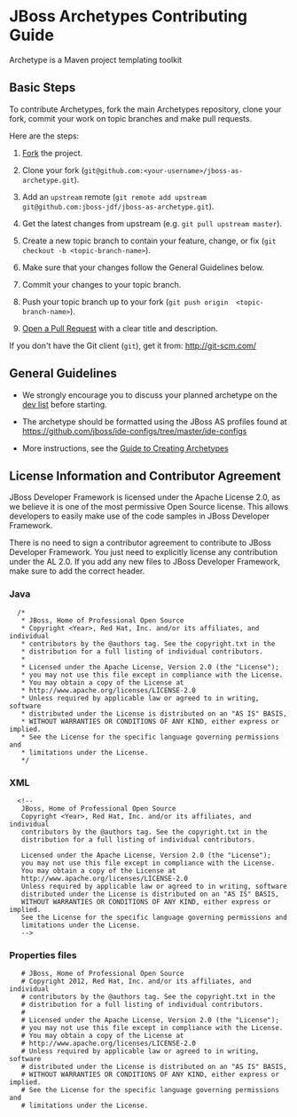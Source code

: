 JBoss Archetypes Contributing Guide
===================================

Archetype is a Maven project templating toolkit

Basic Steps
-----------

To contribute Archetypes, fork the main Archetypes repository, clone your fork, commit your work on topic branches and make pull requests.

Here are the steps:

1. [Fork](https://github.com/jboss-jdf/jboss-as-archetype/fork_select) the project.

2. Clone your fork (`git@github.com:<your-username>/jboss-as-archetype.git`).

3. Add an `upstream` remote (`git remote add upstream git@github.com:jboss-jdf/jboss-as-archetype.git`).

4. Get the latest changes from upstream (e.g. `git pull upstream master`).

5. Create a new topic branch to contain your feature, change, or fix (`git checkout -b <topic-branch-name>`).

6. Make sure that your changes follow the General Guidelines below.

7. Commit your changes to your topic branch.

8. Push your topic branch up to your fork (`git push origin  <topic-branch-name>`).

9. [Open a Pull Request](http://help.github.com/send-pull-requests/) with a clear title and description.

If you don't have the Git client (`git`), get it from: <http://git-scm.com/>

General Guidelines
------------------

* We strongly encourage you to discuss your planned archetype on the [dev list](http://www.jboss.org/jdf/forums/jdf-dev/) before starting.

* The archetype should be formatted using the JBoss AS profiles found at <https://github.com/jboss/ide-configs/tree/master/ide-configs>

* More instructions, see the [Guide to Creating Archetypes](http://maven.apache.org/guides/mini/guide-creating-archetypes.html)

License Information and Contributor Agreement
---------------------------------------------

  JBoss Developer Framework is licensed under the Apache License 2.0, as we believe it is one of the most permissive Open Source license. This allows developers to easily make use of the code samples in JBoss Developer Framework. 

  There is no need to sign a contributor agreement to contribute to JBoss Developer Framework. You just need to explicitly license any contribution under the AL 2.0. If you add any new files to JBoss Developer Framework, make sure to add the correct header.

### Java

      /*
       * JBoss, Home of Professional Open Source
       * Copyright <Year>, Red Hat, Inc. and/or its affiliates, and individual
       * contributors by the @authors tag. See the copyright.txt in the 
       * distribution for a full listing of individual contributors.
       *
       * Licensed under the Apache License, Version 2.0 (the "License");
       * you may not use this file except in compliance with the License.
       * You may obtain a copy of the License at
       * http://www.apache.org/licenses/LICENSE-2.0
       * Unless required by applicable law or agreed to in writing, software
       * distributed under the License is distributed on an "AS IS" BASIS,  
       * WITHOUT WARRANTIES OR CONDITIONS OF ANY KIND, either express or implied.
       * See the License for the specific language governing permissions and
       * limitations under the License.
       */

### XML

      <!--
       JBoss, Home of Professional Open Source
       Copyright <Year>, Red Hat, Inc. and/or its affiliates, and individual
       contributors by the @authors tag. See the copyright.txt in the 
       distribution for a full listing of individual contributors.

       Licensed under the Apache License, Version 2.0 (the "License");
       you may not use this file except in compliance with the License.
       You may obtain a copy of the License at
       http://www.apache.org/licenses/LICENSE-2.0
       Unless required by applicable law or agreed to in writing, software
       distributed under the License is distributed on an "AS IS" BASIS,  
       WITHOUT WARRANTIES OR CONDITIONS OF ANY KIND, either express or implied.
       See the License for the specific language governing permissions and
       limitations under the License.
       -->

### Properties files

       # JBoss, Home of Professional Open Source
       # Copyright 2012, Red Hat, Inc. and/or its affiliates, and individual
       # contributors by the @authors tag. See the copyright.txt in the 
       # distribution for a full listing of individual contributors.
       #
       # Licensed under the Apache License, Version 2.0 (the "License");
       # you may not use this file except in compliance with the License.
       # You may obtain a copy of the License at
       # http://www.apache.org/licenses/LICENSE-2.0
       # Unless required by applicable law or agreed to in writing, software
       # distributed under the License is distributed on an "AS IS" BASIS,  
       # WITHOUT WARRANTIES OR CONDITIONS OF ANY KIND, either express or implied.
       # See the License for the specific language governing permissions and
       # limitations under the License.


